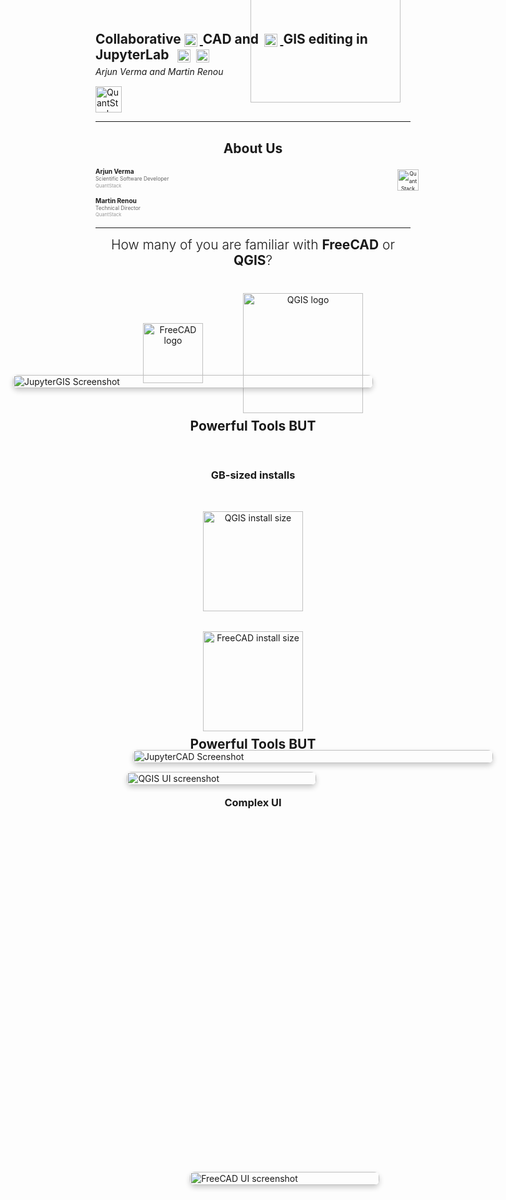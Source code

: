 <!-- .slide -->
<div style="text-align: left; line-height: 1.2; position: relative;">

  <h3 style="font-size: 1.5em; margin: 0; text-transform: none;">
    Collaborative
    <a href="https://jupytercad.github.io/JupyterCAD/lab/index.html" target="_blank">
      <img src="images/jcad.png" alt="JCAD" style="height: 1em; vertical-align: middle; margin-right: 0.2em;" />
    </a>
    CAD and
    <a href="https://jupytergis.readthedocs.io/en/latest/lite/lab/" target="_blank">
      <img src="images/jgis.png" alt="JGIS" style="height: 1em; vertical-align: middle; margin-left: 0.2em; margin-right: 0.2em;" />
    </a>
    GIS editing in JupyterLab
    <img src="images/jupyter.svg" alt="Jupyter" style="height: 1em; vertical-align: middle; margin-left: 0.4em;" />
    <img src="images/jupyterlite.png" alt="JupyterLite" style="height: 1em; vertical-align: middle; margin-left: 0.2em;" />
  </h3>

  <p style="font-style: italic; margin-top: 0.5em;">Arjun Verma and Martin Renou</p>
  <div style="margin-top: 0.5em;">
    <img src="images/logo-qs.svg" alt="QuantStack" style="height: 3em; vertical-align: middle;" />
  </div>

  <!-- QR Code -->
  <img src="images/slide-qr.svg" 
       alt="QR Code" 
       style="position: absolute; bottom: 1rem; right: 1rem; height: 15rem;" />
</div>
<!-- .slide: data-transition="zoom" -->



---

<!-- .slide: class="section-with-footer" -->

<!-- Heading -->
<div style="text-align: center; margin: 0.5rem 0 1rem;">
  <h2>About Us</h2>
</div>

<div style="display: flex; align-items: flex-start; justify-content: space-between; gap: 40px; font-size: 0.6em; line-height: 1.4;">

  <div style="flex: 1; min-width: 320px;">
    <div style="margin-bottom: 1.2em;">
      <strong style="font-size: 1.2em;">Arjun Verma</strong><br/>
      <span style="color: #666;">Scientific Software Developer</span><br/>
      <span style="color: #999; font-size: 0.9em;">QuantStack</span>
    </div>

  <div>
    <strong style="font-size: 1.2em;">Martin Renou</strong><br/>
    <span style="color: #666;">Technical Director</span><br/>
    <span style="color: #999; font-size: 0.9em;">QuantStack</span>
  </div>
  </div>

  <div style="flex: 1; text-align: center; min-width: 280px;">
    <div style="margin-top: 0.5em;">
      <img src="images/logo-qs.svg" alt="QuantStack Logo" style="height: 4em; max-width: 100%;" />
    </div>
  </div>

</div>


---

<section>
  <h2 style="text-align:center; margin-top: 0.5rem; font-weight:300;">
    How many of you are familiar with <strong style="font-weight:700;">FreeCAD</strong> or <strong style="font-weight:700;">QGIS</strong>?
  </h2>

  <div style="display:flex; justify-content:center; gap:4rem; align-items:center; margin-top:2.5rem;">
    <div class="fragment" style="text-align:center;">
      <img src="images/freecad-logo.svg" alt="FreeCAD logo" style="height:6rem; display:block; margin:0 auto;" />
    </div>

  <div class="fragment" style="text-align:center;">
    <img src="images/qgis-logo.svg" alt="QGIS logo" style="height:12rem; display:block; margin:0 auto;" />
  </div>
  </div>
</section>

<section>
  <h2 style="text-align:center; margin-top:0.5rem;">Powerful Tools BUT</h2>

  <div class="fragment" style="display:flex; flex-direction: column; align-items:center; gap:2rem; margin-top:2rem;">
  <h3 style="text-align:center; margin-top:1.5rem;">GB-sized installs</h3>

  <div style="text-align:center;">
    <img src="images/qgis-size.png" alt="QGIS install size" style="height:10rem; display:block; margin:0 auto;" />
  </div>
  <div style="text-align:center;">
    <img src="images/fcad-size.png" alt="FreeCAD install size" style="height:10rem; display:block; margin:0 auto;" />
  </div>
  </div>
</section>

<section>
  <h2 style="text-align:center; margin-top:0.5rem;">Powerful Tools BUT</h2>

  <div class="fragment" style="position:relative; height:80vh; margin-top:2rem;">

  <h3 style="position:absolute; top:1rem; width:100%; text-align:center;">Complex UI</h3>

  <div style="position:absolute; top:0; left:10%; width:60%; z-index:1;">
    <img src="images/qgis-ui.png" alt="QGIS UI screenshot" style="width:100%; height:auto; border-radius:8px; box-shadow:0 4px 8px rgba(0,0,0,0.2);" />
  </div>

  <div style="position:absolute; top:20%; left:30%; width:60%; z-index:2;">
    <img src="images/fcad-ui.png" alt="FreeCAD UI screenshot" style="width:100%; height:auto; border-radius:8px; box-shadow:0 4px 8px rgba(0,0,0,0.2);" />
  </div>
  </div>
</section>


<section>
  <h2 style="text-align:center; margin-top:0.5rem;">Powerful Tools BUT</h2>

  <div class="fragment" style="display:flex; flex-direction:column; justify-content:center; align-items:center; height:75vh; gap:2rem;">
    
  <h3 style="text-align:center; margin-top:2rem;">Not Collaborative</h3>

  <div style="display:flex; align-items:center; gap:3rem; max-width:80%;">
    
  <!-- Icon/illustration block -->
  <div style="flex:1; display:flex; justify-content:center; align-items:center;">
    <img src="images/teamwork.jpg" alt="Not collaborative" 
          style="max-height:70rem; width:auto; opacity:0.9;" />
  </div>

  <!-- Text block -->
  <ul style="flex:1; list-style-type:none; padding:0; margin:0; font-size:2.3rem; line-height:1.8; text-align:left;">
    <li>📧 Files shared via Email, Git or Drives</li>
    <li>🚫 Difficult to Iterate</li>
    <li>⚡ Friction with multiperson tasks</li>
  </ul>

  </div>

  </div>
</section>


<section>
  <h2 style="text-align:center; margin-top:0.5rem;">Powerful Tools BUT</h2>

  <div class="fragment" style="display:flex; flex-direction:column; align-items:center; height:75vh; gap:2rem;">
  
  <h3 style="text-align:center; margin:0;">Constant Context Switching</h3>

  <div style="display:flex; align-items:center; justify-content:center; gap:3rem; height:70%;">
    
  <!-- QGIS Screenshot -->
  <div style="flex:1; text-align:center;">
    <img src="images/qgis-vis.png" alt="QGIS Screenshot"
          style="max-height:60vh; width:auto; border-radius:6px; box-shadow:0 4px 8px rgba(0,0,0,0.2);" />
    <p style="margin-top:0.5rem;">QGIS for Visualization</p>
  </div>

  <!-- Switching Icon -->
  <div style="font-size:3rem;">🔄</div>

  <!-- Jupyter Screenshot -->
  <div style="flex:1; text-align:center;">
    <img src="images/jgis-ww.png" alt="Jupyter Screenshot"
          style="max-height:60vh; width:auto; border-radius:6px; box-shadow:0 4px 8px rgba(0,0,0,0.2);" />
    <p style="margin-top:0.5rem;">Jupyter for Processing</p>
  </div>

  </div>
  </div>

  <!-- Slide notes -->
  <aside class="notes">
    Here I want to emphasize the constant switching users face.  
    For example, you might analyze geospatial data in Jupyter, but as soon as you need visualization,  
    you jump to QGIS — then back again when you need further processing.  
    This breaks your flow, adds overhead, and makes reproducibility harder.
  </aside>
</section>

<section>
  <h2 style="text-align:center; margin-top:0.5rem;">Powerful Tools BUT</h2>

  <div class="fragment" style="position:relative; width:100%; height:70vh; margin-top:2rem; display:flex; flex-direction:column; align-items:center; justify-content:center;">
  <h3 style="margin-top:1.5rem; text-align:center;">Not Easily Shareable</h3>

  <div style="position:relative; width:100%; height:100%; display:flex; justify-content:center; align-items:center;">

  <img src="images/works-on-my-machine-ryan-gosling.png"
        alt="QGIS Error"
        style="max-width:70%; max-height:50%; border-radius:6px; margin-right:50%;" />

  <img src="images/qgis-versions.png"
        alt="QGIS Version Hell"
        style="position:absolute; bottom:5%; right:20%; max-height:85%; width:auto; border-radius:6px;" />

  </div>

  </div>
</section>








<!-- Slide 2: Visual Meme / Contrast -->
<!-- <section>
  <div style="display: flex; gap: 2rem; align-items: flex-start; justify-content: center;">
    <div style="flex: 1; text-align: center;">
      <h3 style="color: #7a7a7aff;">🚨 Desktop Tools</h3>
      <img src="images/qgis-error.png" alt="Install error screenshot"
           style="max-width: 100%; max-height: 40vh; border: 2px solid #e74c3c; border-radius: 6px;" />
      <p style="font-size: 0.9em; color: #aaa; margin-top: 0.5rem;">
        GB-sized installs • plugin hell • version mismatches
      </p>
    </div>
    <div style="flex: 1; text-align: center;">
      <h3 style="color: #27ae60;">✅ Browser-Native</h3>
      <img src="images/jgis.png" alt="Browser-based GIS"
           style="max-width: 100%; max-height: 40vh; border: 2px solid #27ae60; border-radius: 6px;" />
      <p style="font-size: 0.9em; color: #aaa; margin-top: 0.5rem;">
        Open a link • clean UI • collaborative & reproducible
      </p>
    </div>
  </div>
</section> -->

<!-- Slide 3: Solution Intro -->
<!-- <section>
  <h2>CAD & GIS in the Browser</h2>
  <p class="fragment">
    <strong>JupyterCAD</strong> + <strong>JupyterGIS</strong> → CAD & spatial computing inside Jupyter
  </p>
  <p class="fragment">
    Powered by <strong>WebAssembly</strong> + <strong>Jupyter CRDTs</strong> → runs anywhere, any kernel, zero installs
  </p>
  <div class="fragment" style="margin-top: 1rem; display: flex; gap: 1rem; justify-content: center;">
    <img src="images/jupyterlite.png" alt="JupyterLite" style="height: 3rem;" />
    <img src="images/jcad.png" alt="JupyterCAD" style="height: 3rem;" />
    <img src="images/jgis.png" alt="JupyterGIS" style="height: 3rem;" />
  </div>
</section> -->


---

<section style="position:relative; height:80vh;">
  <h2 style="text-align:center; margin-top:0.5rem;">What IF?</h2>

  <div style="position:relative; width:100%; height:100%; margin-top:2rem; display:flex; flex-wrap:wrap; justify-content:space-around; align-items:flex-start; gap:2rem; padding:2rem;">
    <div style="flex:0 1 40%; font-weight:400; background:#f0f0f0; padding:0.5rem 1rem; border-radius:6px;">
      ✅ Very small to no install
    </div>
    <div style="flex:0 1 40%; font-weight:400; background:#f0f0f0; padding:0.5rem 1rem; border-radius:6px;">
      ✅ Non-overwhelming, beginner-friendly UI
    </div>
    <div style="flex:0 1 40%; font-weight:400; background:#f0f0f0; padding:0.5rem 1rem; border-radius:6px;">
      ✅ With live collaboration support
    </div>
    <div style="flex:0 1 40%; font-weight:400; background:#f0f0f0; padding:0.5rem 1rem; border-radius:6px;">
      ✅ Inside your notebooks & scientific environment
    </div>
    <div style="flex:0 1 40%; font-weight:400; background:#f0f0f0; padding:0.5rem 1rem; border-radius:6px;">
      ✅ Interoperable across tools & formats
    </div>
    <div style="flex:0 1 40%; font-weight:400; background:#f0f0f0; padding:0.5rem 1rem; border-radius:6px;">
      ✅ Highly extensible
    </div>
  </div>
</section>

<section style="display:flex; justify-content:center; align-items:center; height:100vh; flex-direction:column; gap:2rem;">
  <h2 style="margin:0; text-align:center;">
    JupyterCAD 
    <img src="images/jcad.png" alt="JupyterCAD logo" style="height:5rem; vertical-align:middle; margin:0 0.5rem;" />
    & 
    JupyterGIS 
    <img src="images/jgis.png" alt="JupyterGIS logo" style="height:5rem; vertical-align:middle; margin:0 0.5rem;" />
  </h2>

  <!-- JupyterGIS screenshot (bottom) -->
  <div style="position:absolute; top:15%; left:10%; width:60%; z-index:1;">
    <img src="images/jupytergis-ss.png" alt="JupyterGIS Screenshot" 
          style="width:100%; height:auto; border-radius:8px; box-shadow:0 4px 8px rgba(0,0,0,0.2);" />
  </div>

  <!-- JupyterCAD screenshot (top) -->
  <div style="position:absolute; top:30%; left:30%; width:60%; z-index:2;">
    <img src="images/jupytercad-ss.png" alt="JupyterCAD Screenshot" 
          style="width:100%; height:auto; border-radius:8px; box-shadow:0 4px 8px rgba(0,0,0,0.2);" />
  </div>

</section>




---

<section>
  <h3>About JupyterCAD</h3>
  <ul>
    <li >Browser-native 3D modeling for JupyterLab</li>
    <li >Built on <strong>OpenCascade</strong> (via WebAssembly) and <strong>ThreeJS</strong> for display</li>
    <li >Parametric, sketch-driven design</li>
    <li >Integrates with Python code cells</li>
  </ul>
</section>


<section>
  <div style="display: flex; justify-content: center; align-items: center; gap: 1rem; margin-bottom: 1rem;">
    <a
      href="https://arjxn-py.github.io/myp/lab/index.html?path=RTC%3ACreate-Basic-Shapes.jcad"
      target="_blank"
      style="display: flex; align-items: center; gap: 0.5rem; text-decoration: none; color: inherit;"
    >
      <h2 style="text-transform: none; margin: 0;">JupyterCAD</h2>
      <img
        src="images/jcad.png"
        alt="JupyterCAD Logo"
        style="height: 1.5em; object-fit: contain; vertical-align: middle;"
      />
    </a>
  </div>

  <iframe
    src="https://arjxn-py.github.io/myp/lab/index.html?path=RTC%3ACreate-Basic-Shapes.jcad"
    style="
      border: none;
      width: 100vw;
      height: 75vh;
      transform: scale(0.9);
      transform-origin: top center;
    "
  ></iframe>
</section>

<section>
  <div style="display: flex; justify-content: center; align-items: center; gap: 1rem; margin-bottom: 1rem;">
    <a
      href="https://arjxn-py.github.io/myp/lab/index.html?path=RTC%3ACut-Example.jcad"
      target="_blank"
      style="display: flex; align-items: center; gap: 1rem; text-decoration: none; color: inherit;"
    >
      <h3 style="text-transform: none; margin: 0;">Operations in Action</h3>
      <img
        src="images/jcad.png"
        alt="JupyterCAD Logo"
        style="height: 50px; object-fit: contain;"
      />
    </a>
  </div>

  <p style="text-align: center; margin-bottom: 1rem;">
    Cutting a box with spheres to create a nice shape
  </p>

  <iframe
    src="https://arjxn-py.github.io/myp/lab/index.html?path=RTC%3ACut-Example.jcad"
    style="
      border: none;
      width: 100vw;
      height: 75vh;
      transform: scale(0.9);
      transform-origin: top center;
    "
  ></iframe>
</section>

<section>
  <div style="display: flex; justify-content: center; align-items: center; gap: 1rem; margin-bottom: 1rem;">
    <a
      href="https://arjxn-py.github.io/myp/lab/index.html?path=RTC%3AMultiple-Views.jcad"
      target="_blank"
      style="display: flex; align-items: center; gap: 1rem; text-decoration: none; color: inherit;"
    >
      <h3 style="text-transform: none; margin: 0;">Multiple Visualization Modes</h3>
      <img
        src="images/jcad.png"
        alt="JupyterCAD Logo"
        style="height: 50px; object-fit: contain;"
      />
    </a>
  </div>

  <p style="text-align: center; margin-bottom: 1rem; font-size: 1.9rem;">
    Switch between <strong>Exploded View</strong>, <strong>Clip Plane</strong>, and <strong>Wireframe</strong> to explore models in depth
  </p>

  <iframe
    src="https://arjxn-py.github.io/myp/lab/index.html?path=RTC%3AMultiple-Views.jcad"
    style="
      border: none;
      width: 100vw;
      height: 75vh;
      transform: scale(0.9);
      transform-origin: top center;
    "
  ></iframe>
</section>

<section>
  <div style="display: flex; justify-content: center; align-items: center; gap: 1rem; margin-bottom: 1rem;">
    <a
      href="https://arjxn-py.github.io/myp/lab/index.html?path=RTC%3ATransform-Controls.jcad"
      target="_blank"
      style="display: flex; align-items: center; gap: 1rem; text-decoration: none; color: inherit;"
    >
      <h3 style="text-transform: none; margin: 0;">🎛️ Transform Controls with Snapping</h3>
      <img
        src="images/jcad.png"
        alt="JupyterCAD Logo"
        style="height: 50px; object-fit: contain;"
      />
    </a>
  </div>

  <p style="text-align: center; margin-bottom: 1rem;">
    Move, rotate, and snap with precision
  </p>

  <iframe
    src="https://arjxn-py.github.io/myp/lab/index.html?path=RTC%3ATransform-Controls.jcad"
    style="
      border: none;
      width: 100vw;
      height: 75vh;
      transform: scale(0.9);
      transform-origin: top center;
    "
  ></iframe>
</section>

<section>
  <p><strong>🧮 Python API for programmatic geometry</strong></p>
  <p >Write Python code to generate & modify shapes</p>
  <video src="video/jcad/jcad-console.mp4" autoplay loop muted playsinline style="max-width: 90%; margin-top: 1rem;"></video>
</section>

<section>
  <p><strong>📓 Notebook integration</strong></p>
  <p >CAD alongside your code & documentation</p>
  <video src="video/jcad/jcad-notebook.mp4" autoplay loop muted playsinline style="max-width: 90%; margin-top: 1rem;"></video>
</section>

<section>
  <p><strong>🤝 Collaborative editing</strong></p>
  <p  style="font-size: 1.9rem">CRDT-based real-time co-editing via Y.js & PyCRDT</p>
  <video src="video/jcad/jcad-collaborative.mp4" autoplay loop muted playsinline style="max-width: 90%; margin-top: 1rem;"></video>
</section>

<section>
  <h3>💬 Suggestion Workflow</h3>
  <p style="font-size: 1.9rem">
    Like Github Pull Requests, Collaborators can review models — suggest, accept, or reject changes asynchronously.
  </p>
  <video src="video/jcad/jcad-suggestions.mp4" autoplay loop muted playsinline style="max-width: 90%; margin-top: 1rem;"></video>
</section>

<section>
  <h3>📁 File Format Support</h3>
  <ul>
    <li ><strong>FCStd</strong> — Read, edit, and export <em>FreeCAD</em> project files natively</li>
    <li ><strong>STL</strong> — Import mesh models for quick inspection or editing</li>
    <li ><strong>STEP</strong> — Bring in precise solid geometry from external CAD tools</li>
  </ul>
  <p  style="margin-top: 1rem;">
    Move between tools without friction — with support for common CAD formats.
  </p>
</section>

<section>
  <h3>JupyterCAD-MCP</h3>
  <video
    id="jupytercad-mcp-video"
    src="video/jcad/jupytercad-mcp.mp4"
    autoplay
    loop
    muted
    playsinline
    style="max-width: 90%; margin-top: 1rem;"
  ></video>

  <script>
    const video = document.getElementById('jupytercad-mcp-video');
    video.playbackRate = 2.0;
  </script>
</section>


---

<section>
  <h3>About JupyterGIS</h3>
  <ul>
    <li >A full-featured GIS toolkit inside JupyterLab</li>
    <li >Supports raster and vector layers</li>
    <li >Built with <strong>OpenLayers</strong> + <strong>GDAL</strong> (WebAssembly)</li>
  </ul>
</section>


<section>
  <h2 style="text-transform: none;">
    JupyterGIS
    <img
      src="images/jgis.png"
      alt="JupyterGIS"
      style="height: 1em; vertical-align: middle; margin-right: 0.3em;"
    />
  </h2>
  <video
    src="video/jgis/jgis.mp4"
    autoplay
    loop
    muted
    playsinline
    style="max-width: 80%; margin-top: 2rem;"
  ></video>
</section>



<!-- Vertical stack for features -->
<section>
  <div style="display: flex; justify-content: center; align-items: center; gap: 1rem; margin-bottom: 1rem;">
    <a
      href="https://arjxn-py.github.io/myp/lab/index.html?path=RTC%3AVector-Raster.jGIS"
      target="_blank"
      style="display: flex; align-items: center; gap: 1rem; text-decoration: none; color: inherit;"
    >
      <h3 style="text-transform: none; margin: 0;">🗺️ Vector & Raster Data Support</h3>
      <img
        src="images/jgis.png"
        alt="JupyterGIS Logo"
        style="height: 50px; object-fit: contain;"
      />
    </a>
  </div>

  <p style="text-align: center; margin-bottom: 1rem; font-size: 1.9rem;">
    Load local and cloud-hosted vector & raster data directly
  </p>

  <iframe
    src="https://arjxn-py.github.io/myp/lab/index.html?path=RTC%3AVector-Raster.jGIS"
    style="
      border: none;
      width: 100vw;
      height: 75vh;
      transform: scale(0.9);
      transform-origin: top center;
    "
  ></iframe>
</section>


<section>
  <div style="display: flex; justify-content: center; align-items: center; gap: 1rem; margin-bottom: 1rem;">
    <a
      href="https://arjxn-py.github.io/myp/lab/index.html?path=RTC%3AVector-Symbology.jGIS"
      target="_blank"
      style="display: flex; align-items: center; gap: 1rem; text-decoration: none; color: inherit;"
    >
      <h3 style="text-transform: none; margin: 0;">🖍️ Vector Symbology</h3>
      <img
        src="images/jgis.png"
        alt="JupyterGIS Logo"
        style="height: 50px; object-fit: contain;"
      />
    </a>
  </div>

  <p style="text-align: center; margin-bottom: 1rem;">
    Vector data with <strong>advanced</strong> rendering styles
  </p>

  <iframe
    src="https://arjxn-py.github.io/myp/lab/index.html?path=RTC%3AVector-Symbology.jGIS"
    style="
      border: none;
      width: 100vw;
      height: 75vh;
      transform: scale(0.9);
      transform-origin: top center;
    "
  ></iframe>
</section>


  <section>
  <div style="display: flex; justify-content: center; align-items: center; gap: 1rem; margin-bottom: 1rem;">
    <a
      href="https://arjxn-py.github.io/myp/lab/index.html?path=RTC%3ARaster-Symbology.jGIS"
      target="_blank"
      style="display: flex; align-items: center; gap: 1rem; text-decoration: none; color: inherit;"
    >
      <h3 style="text-transform: none; margin: 0;">🖍️ Raster Symbology</h3>
      <img
        src="images/jgis.png"
        alt="JupyterGIS Logo"
        style="height: 50px; object-fit: contain;"
      />
    </a>
  </div>

  <p style="text-align: center; margin-bottom: 1rem;">
    Use <strong>singleband & multiband rendering</strong> to style raster datasets
  </p>

  <iframe
    src="https://arjxn-py.github.io/myp/lab/index.html?path=RTC%3ARaster-Symbology.jGIS"
    style="
      border: none;
      width: 100vw;
      height: 75vh;
      transform: scale(0.9);
      transform-origin: top center;
    "
  ></iframe>
</section>


  <section>
  <div style="display: flex; justify-content: center; align-items: center; gap: 1rem; margin-bottom: 1rem;">
    <a
      href="https://arjxn-py.github.io/myp/lab/index.html?path=RTC%3ADynamic-Management.jGIS"
      target="_blank"
      style="display: flex; align-items: center; gap: 1rem; text-decoration: none; color: inherit;"
    >
      <h3 style="text-transform: none; margin: 0;">🔄 Dynamic Layer Management</h3>
      <img
        src="images/jgis.png"
        alt="JupyterGIS Logo"
        style="height: 50px; object-fit: contain;"
      />
    </a>
  </div>

  <p style="text-align: center; margin-bottom: 1rem;">
    Add, remove, and style layers using interactive UI
  </p>

  <iframe
    src="https://arjxn-py.github.io/myp/lab/index.html?path=RTC%3ADynamic-Management.jGIS"
    style="
      border: none;
      width: 100vw;
      height: 75vh;
      transform: scale(0.9);
      transform-origin: top center;
    "
  ></iframe>
</section>


<section>
  <div style="display: flex; justify-content: center; align-items: center; gap: 1rem; margin-bottom: 1rem;">
    <a
      href="https://arjxn-py.github.io/myp/lab/index.html?path=RTC%3AIdentify.jGIS"
      target="_blank"
      style="display: flex; align-items: center; gap: 1rem; text-decoration: none; color: inherit;"
    >
      <h3 style="text-transform: none; margin: 0;">🔍 Identify Panel</h3>
      <img
        src="images/jgis.png"
        alt="JupyterGIS Logo"
        style="height: 50px; object-fit: contain;"
      />
    </a>
  </div>

  <p style="text-align: center; margin-bottom: 1rem;">
    Click features on map to inspect their attributes
  </p>

  <iframe
    src="https://arjxn-py.github.io/myp/lab/index.html?path=RTC%3AIdentify.jGIS"
    style="
      border: none;
      width: 100vw;
      height: 75vh;
      transform: scale(0.9);
      transform-origin: top center;
    "
  ></iframe>
</section>



<section>
  <div style="display: flex; justify-content: center; align-items: center; gap: 1rem; margin-bottom: 1rem;">
    <a
      href="https://arjxn-py.github.io/myp/lab/index.html?path=RTC%3ATime-Slider.jGIS"
      target="_blank"
      style="display: flex; align-items: center; gap: 1rem; text-decoration: none; color: inherit;"
    >
      <h3 style="text-transform: none; margin: 0;">⏳ Time Slider</h3>
      <img
        src="images/jgis.png"
        alt="JupyterGIS Logo"
        style="height: 50px; object-fit: contain;"
      />
    </a>
  </div>

  <p style="text-align: center; margin-bottom: 1rem;">
    Visualize how data evolves over time
  </p>

  <iframe
    src="https://arjxn-py.github.io/myp/lab/index.html?path=RTC%3ATime-Slider.jGIS"
    style="
      border: none;
      width: 100vw;
      height: 75vh;
      transform: scale(0.9);
      transform-origin: top center;
    "
  ></iframe>
</section>


  <section>
  <h3>🧩 QGIS Compatibility</h3>
  <p >
    Import and export QGIS files, layers, and styles seamlessly.
  </p>
  <video src="video/jgis/jgis-qgis.mp4" autoplay loop muted playsinline style="max-width: 90%; margin-top: 1rem;"></video>
</section>

  <section>
  <h3>📝 Annotation & Collaboration</h3>
  <p>
    Add notes, draw shapes, and collaborate in real-time.
  </p>
  <video src="video/jgis/jgis-annotation.mp4" autoplay loop muted playsinline style="max-width: 90%; margin-top: 1rem;"></video>
</section>


  <section>
    <h3>📓 Notebook + Python Integration</h3>
    <p>Use Python code cells to add, style, and transform spatial layers</p>
    <video src="video/jgis/jgis-notebook.mp4" autoplay loop muted playsinline style="max-width: 90%; margin-top: 1rem;"></video>
  </section>

  <section>
  <div style="display: flex; justify-content: center; align-items: center; gap: 1rem; margin-bottom: 1rem;">
    <a
      href="https://arjxn-py.github.io/myp/lab/index.html?path=RTC%3AProcessing.jGIS"
      target="_blank"
      style="display: flex; align-items: center; gap: 1rem; text-decoration: none; color: inherit;"
    >
      <h3 style="text-transform: none; margin: 0;">🧪 Client-Side Processing</h3>
      <img
        src="images/jgis.png"
        alt="JupyterGIS Logo"
        style="height: 50px; object-fit: contain;"
      />
    </a>
  </div>

  <p style="text-align: center; margin-bottom: 1rem;">
    Perform processing operations with GDAL-WASM
  </p>

  <iframe
    src="https://arjxn-py.github.io/myp/lab/index.html?path=RTC%3AProcessing.jGIS"
    style="
      border: none;
      width: 100vw;
      height: 75vh;
      transform: scale(0.9);
      transform-origin: top center;
    "
  ></iframe>
</section>

<section>
  <h3>📦 STAC Integration</h3>
  <p>
    Browse and visualize datasets directly from <strong>STAC catalogues</strong>
  </p>
  <video 
    src="video/jgis/jgis-stac.mp4" 
    autoplay 
    loop 
    muted 
    playsinline 
    style="max-width: 90%; margin-top: 1rem;"
  ></video>
</section>


<section>
  <h3>🌐 TiTiler Integration</h3>
  <p>
    Serve and explore vector & raster dynamically using <strong>Python + TiTiler</strong>
  </p>
  <video 
    src="video/jgis/jgis-titiler.mp4" 
    autoplay 
    loop 
    muted 
    playsinline 
    style="max-width: 90%; margin-top: 1rem;"
  ></video>
</section>


---

<section>
  <h2 style="text-transform: none;">Web Tech Under the Hood</h2>
  <ul>
    <li><strong>JupyterLab plugin</strong></li>
    <li><strong>PyCRDT + Y.js for collaboration</strong></li>
    <li><strong>WebAssembly (WASM) for processing</strong></li>
    <li><strong>Open Layers for visualization</strong></li>
  </ul>
</section>

<section style="position: relative; overflow: hidden;">
  <h2 style="text-transform: none;">JupyterLite support</h2>
  <ul>
    <li>Works in full JupyterLite setup</li>
    <li>Enables install-free use of JupyterGIS</li>
    <ul>
      <li>Client-side Python kernel</li>
      <li>Conda distribution <strong>emscripten-forge</strong></li>
      <li>WASM-based GDAL for processing</li>
    </ul>
    <li>All demos today were made on JupyterLite!</li>
    <li><strong>Check out the JupyterLite presentation at noon in this room!</strong></li>
  </ul>

  <img
    src="images/astronaut-victory.webp"
    alt="astronaut"
    style="
      position: absolute;
      bottom: 0;
      right: -140px;
      max-height: 80%;
      opacity: 0.3;
      pointer-events: none;
    "
  />
</section>


---

<section style="height:100vh; display:flex; flex-direction:column; justify-content:center; align-items:center; padding:2rem;">
  <h2 style="text-align:center; margin-bottom:2.5rem;">Use Cases</h2>

  <div style="display:grid; grid-template-columns:1fr 1fr; gap:2rem; font-size:2.2rem; line-height:1.6;">
  
  <div>🌍 <strong>Environmental Science</strong><br><span style="color:#555;">Analyze climate or land-use patterns</span></div>
  <div>🌊 <strong>Geoscience</strong><br><span style="color:#555;">Map terrain, water or seismic data</span></div>
  <div>🛠️ <strong>Engineering</strong><br><span style="color:#555;">Parametric CAD models in notebooks</span></div>
  <div>📐 <strong>Education</strong><br><span style="color:#555;">Teach CAD/GIS with no installs</span></div>
  <div>⚡ <strong>R&D</strong><br><span style="color:#555;">Prototype & share browser-native apps</span></div>
  <div>🧑‍🤝‍🧑 <strong>Collaboration</strong><br><span style="color:#555;">Design reviews in the browser</span></div>

  </div>
</section>


---

<section style="height:100vh; display:flex; flex-direction:column; justify-content:center; align-items:center; padding:2rem;">
  <h2 style="text-align:center; margin-bottom:2.5rem;">What's next for JupyterGIS?</h2>
  <h3 style="text-align:center; margin-bottom:2.5rem;">We have many ideas, help us make them real!</h3>

  <div style="display:grid; grid-template-columns:1fr 1fr; gap:2rem; font-size:2.2rem; line-height:1.6;">
  <div style="transform:rotate(-2deg) translateY(-5px); background:#fef9f5; padding:1.5rem 2rem; border-radius:1rem; font-size:1.7rem; box-shadow:0 4px 12px rgba(0,0,0,0.12);">
    <strong>MCP Server Extension</strong>
  </div>

  <div style="transform:rotate(1.5deg) translateY(8px); background:#f5fbff; padding:1.5rem 2rem; border-radius:1rem; font-size:1.7rem; box-shadow:0 4px 12px rgba(0,0,0,0.12);">
    <strong>Story Maps</strong>
  </div>

  <div style="transform:rotate(-1deg) translateY(4px); background:#f9f5ff; padding:1.5rem 2rem; border-radius:1rem; font-size:1.7rem; box-shadow:0 4px 12px rgba(0,0,0,0.12);">
    <strong>Suggestions Support</strong><br>(Split view comparison)
  </div>

  <div style="transform:rotate(2deg) translateY(-6px); background:#f5fff9; padding:1.5rem 2rem; border-radius:1rem; font-size:1.7rem; box-shadow:0 4px 12px rgba(0,0,0,0.12);">
    <strong>More Cloud Optimization</strong><br>(GeoParquet, GeoArrow)
  </div>

  <div style="transform:rotate(-1.5deg) translateY(5px); background:#fffdf5; padding:1.5rem 2rem; border-radius:1rem; font-size:1.7rem; box-shadow:0 4px 12px rgba(0,0,0,0.12);">
    <strong>Vector Layer Editing & Creation</strong>
  </div>

  <div style="transform:rotate(1deg) translateY(-4px); background:#f5f7ff; padding:1.5rem 2rem; border-radius:1rem; font-size:1.7rem; box-shadow:0 4px 12px rgba(0,0,0,0.12);">
    <strong>Advanced Table Viewer</strong>
  </div>
  </div>
</section>


---

<section>
  <h2 style="text-align:center;">🌍 Community & Contribution</h2>

  <p style="text-align:center;">
    🚀 <strong>Initial work on JupyterGIS</strong> was funded by <strong>ESA</strong><br>
    🌐 <strong>STAC browser & titiler extension</strong> were funded by <strong>CNES</strong>
  </p>

  <p style="text-align:center;">
    👩‍💻 Developed by <strong>QuantStack</strong>, <strong>Simula Research Lab</strong>, and <strong>DSE</strong>
  </p>
</section>

<section>
  <p style="text-align:center; font-size:1.1em; margin-top:1em;">
    👉 Join the <strong>GeoJupyter Community</strong>:
    <a href="https://geojupyter.org/" target="_blank">geojupyter.org</a>
  </p>

  <ul>
    <li>💻 Code contributions, bug fixes, plugin development</li>
    <li>📖 Documentation, tutorials, and example notebooks</li>
    <li>💡 Feedback, experience reports, feature requests</li>
  </ul>
</section>


---

<section style="display: flex; flex-direction: column; align-items: center; justify-content: flex-start; padding-top: 2rem;">
  <h2 style="text-transform: none;">Thank You</h2>
  <h3 style="margin-top: 2rem;">Questions?</h3>

  <div style="
    display: flex;
    justify-content: center;
    align-items: flex-start;
    gap: 100px;
    width: 100%;
  ">
    <div style="text-align: center;">
      <img src="images/jcad-qr.png" alt="JupyterCAD QR" style="width: 320px; height: auto;" />
    </div>
    <div style="text-align: center;">
      <img src="images/jgis-qr.png" alt="JupyterGIS QR" style="width: 350px; height: auto;" />
    </div>
  </div>
</section>
